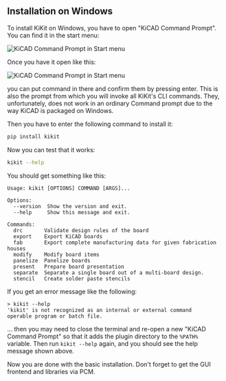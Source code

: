 ## Installation on Windows

To install KiKit on Windows, you have to open "KiCAD Command Prompt". You can
find it in the start menu:

![KiCAD Command Prompt in Start menu](../resources/windowsCommandPrompt1.jpg)

Once you have it open like this:

![KiCAD Command Prompt in Start menu](../resources/windowsCommandPrompt2.jpg)

you can put command in there and confirm them by pressing
enter. This is also the prompt from which you will invoke all KiKit's CLI
commands. They, unfortunately, does not work in an ordinary Command prompt due
to the way KiCAD is packaged on Windows.

Then you have to enter the following command to install it:

```.bash
pip install kikit
```

Now you can test that it works:

```.bash
kikit --help
```

You should get something like this:

```
Usage: kikit [OPTIONS] COMMAND [ARGS]...

Options:
  --version  Show the version and exit.
  --help     Show this message and exit.

Commands:
  drc       Validate design rules of the board
  export    Export KiCAD boards
  fab       Export complete manufacturing data for given fabrication houses
  modify    Modify board items
  panelize  Panelize boards
  present   Prepare board presentation
  separate  Separate a single board out of a multi-board design.
  stencil   Create solder paste stencils
```

If you get an error message like the following:

```
> kikit --help
'kikit' is not recognized as an internal or external command
operable program or batch file.
```

... then you may need to close the terminal and re-open a new "KiCAD Command Prompt"
so that it adds the plugin directory to the `%PATH%` variable. Then run `kikit --help`
again, and you should see the help message shown above.

Now you are done with the basic installation. Don't forget to get the GUI
frontend and libraries via PCM.

